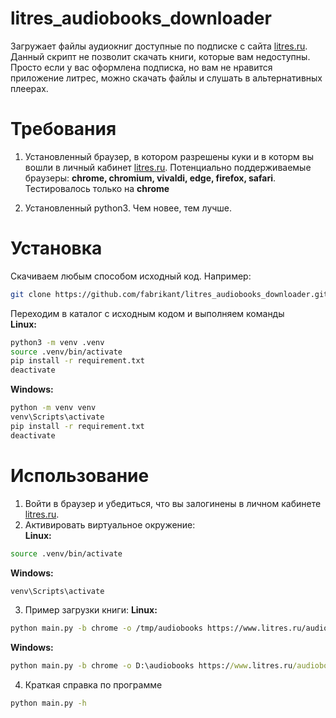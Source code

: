 # litres_audiobooks_downloader
Загружает файлы аудиокниг доступные по подписке с сайта [litres.ru](Литрес).
Данный скрипт не позволит скачать книги, которые вам недоступны. Просто если у вас оформлена подписка, но вам не нравится приложение литрес, можно скачать файлы и слушать в альтернативных плеерах.

# Требования
1. Установленный браузер, в котором разрешены куки и в которм вы вошли в личный кабинет [litres.ru](Литрес).
Потенциально поддерживаемые браузеры: **chrome, chromium, vivaldi, edge, firefox, safari**.
Тестировалось только на **chrome**

2. Установленный python3. Чем новее, тем лучше.

# Установка
Скачиваем любым способом исходный код. Например:  
```bash
git clone https://github.com/fabrikant/litres_audiobooks_downloader.git
```
Переходим в каталог с исходным кодом и выполняем команды  
**Linux:**
```bash
python3 -m venv .venv
source .venv/bin/activate
pip install -r requirement.txt
deactivate
```
**Windows:**
```cmd
python -m venv venv
venv\Scripts\activate
pip install -r requirement.txt
deactivate
```
# Использование
1. Войти в браузер и убедиться, что вы залогинены в личном кабинете [litres.ru](Литрес).
2. Активировать виртуальное окружение:  
**Linux:**
```bash
source .venv/bin/activate
```
**Windows:**
```cmd
venv\Scripts\activate
```
3. Пример загрузки книги:
**Linux:**
```bash
python main.py -b chrome -o /tmp/audiobooks https://www.litres.ru/audiobook/sebastyan-fitcek/pacient-osoboy-kliniki-54990486/
```
**Windows:**
```cmd
python main.py -b chrome -o D:\audiobooks https://www.litres.ru/audiobook/sebastyan-fitcek/pacient-osoboy-kliniki-54990486/
```
4. Краткая справка по программе
```bash
python main.py -h
```